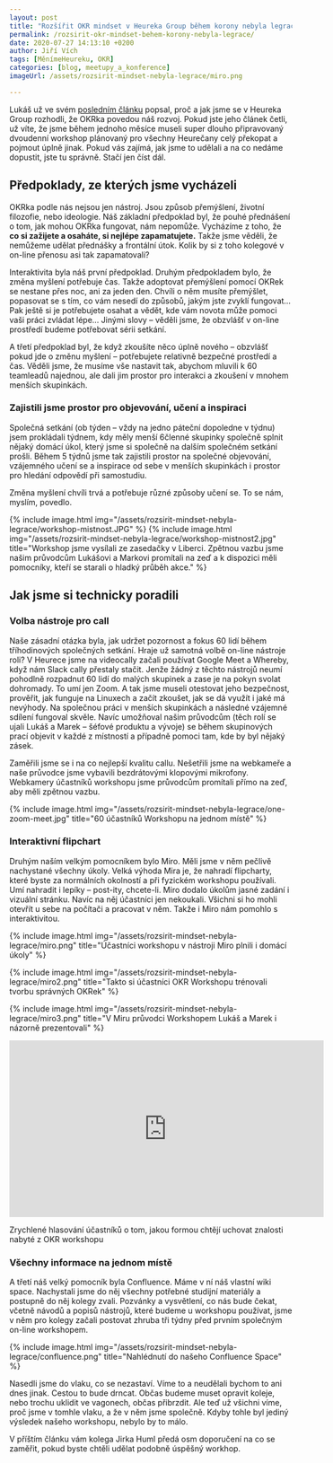 ```yaml
---
layout: post
title: "Rozšířit OKR mindset v Heureka Group během korony nebyla legrace. Ale začali jsme!"
permalink: /rozsirit-okr-mindset-behem-korony-nebyla-legrace/
date: 2020-07-27 14:13:10 +0200
author: Jiří Vích
tags: [MěnímeHeureku, OKR]
categories: [blog, meetupy_a_konference]
imageUrl: /assets/rozsirit-mindset-nebyla-legrace/miro.png

---
```

Lukáš už ve svém [posledním článku](/celou-heureka-group-ridime-okrkama-proc/) popsal, proč a jak jsme se v Heureka Group rozhodli, že OKRka povedou náš rozvoj. Pokud jste jeho článek četli, už víte, že jsme během jednoho měsíce museli super dlouho připravovaný dvoudenní workshop plánovaný pro všechny Heurečany celý překopat a pojmout úplně jinak. Pokud vás zajímá, jak jsme to udělali a na co nedáme dopustit, jste tu správně. Stačí jen číst dál.

## Předpoklady, ze kterých jsme vycházeli

OKRka podle nás nejsou jen nástroj. Jsou způsob přemýšlení, životní filozofie, nebo ideologie. Náš základní předpoklad byl, že pouhé přednášení o tom, jak mohou OKRka fungovat, nám nepomůže. Vycházíme z toho, že **co si zažijete a osaháte, si nejlépe zapamatujete.** Takže jsme věděli, že nemůžeme udělat přednášky a frontální útok. Kolik by si z toho kolegové v on-line přenosu asi tak zapamatovali?

Interaktivita byla náš první předpoklad. Druhým předpokladem bylo, že změna myšlení potřebuje čas. Takže adoptovat přemýšlení pomocí OKRek se nestane přes noc, ani za jeden den. Chvíli o něm musíte přemýšlet, popasovat se s tím, co vám nesedí do způsobů, jakým jste zvyklí fungovat… Pak ještě si je potřebujete osahat a vědět, kde vám novota může pomoci vaši práci zvládat lépe… Jinými slovy –⁠ věděli jsme, že obzvlášť v on-line prostředí budeme potřebovat sérii setkání.

A třetí předpoklad byl, že když zkoušíte něco úplně nového –⁠ obzvlášť pokud jde o změnu myšlení –⁠ potřebujete relativně bezpečné prostředí a čas. Věděli jsme, že musíme vše nastavit tak, abychom mluvili k 60 teamleadů najednou, ale dali jim prostor pro interakci a zkoušení v mnohem menších skupinkách.

### Zajistili jsme prostor pro objevování, učení a inspiraci
Společná setkání (ob týden –⁠ vždy na jedno páteční dopoledne v týdnu) jsem prokládali týdnem, kdy měly menší 6členné skupinky společně splnit nějaký domácí úkol, který jsme si společně na dalším společném setkání prošli. Během 5 týdnů jsme tak zajistili prostor na společné objevování, vzájemného učení se a inspirace od sebe v menších skupinkách i prostor pro hledání odpovědí při samostudiu.

Změna myšlení chvíli trvá a potřebuje různé způsoby učení se. To se nám, myslím, povedlo.  

{% include image.html
      img="/assets/rozsirit-mindset-nebyla-legrace/workshop-mistnost.JPG" %}
 {% include image.html
      img="/assets/rozsirit-mindset-nebyla-legrace/workshop-mistnost2.jpg"
      title="Workshop jsme vysílali ze zasedačky v Liberci. Zpětnou vazbu jsme našim průvodcům Lukášovi a Markovi promítali na zeď a k dispozici měli pomocníky, kteří se starali o hladký průběh akce." %}

## Jak jsme si technicky poradili

### Volba nástroje pro call

Naše zásadní otázka byla, jak udržet pozornost a fokus 60 lidí během tříhodinových společných setkání. Hraje už samotná volbě on-line nástroje roli? V Heurece jsme na videocally začali používat Google Meet a Whereby, když nám Slack cally přestaly stačit. Jenže žádný z těchto nástrojů neumí pohodlně rozpadnut 60 lidí do malých skupinek a zase je na pokyn svolat dohromady. To umí jen Zoom. A tak jsme museli otestovat jeho bezpečnost, prověřit, jak funguje na Linuxech a začít zkoušet, jak se dá využít i jaké má nevýhody. Na společnou práci v menších skupinkách a následné vzájemné sdílení fungoval skvěle. Navíc umožňoval našim průvodcům (těch rolí se ujali Lukáš a Marek –⁠ šéfové produktu a vývoje) se během skupinových prací objevit v každé z místností a případně pomoci tam, kde by byl nějaký zásek.

Zaměřili jsme se i na co nejlepší kvalitu callu. Nešetřili jsme na webkameře a naše průvodce jsme vybavili bezdrátovými klopovými mikrofony. Webkamery účastníků workshopu jsme průvodcům promítali přímo na zeď, aby měli zpětnou vazbu.

 {% include image.html
      img="/assets/rozsirit-mindset-nebyla-legrace/one-zoom-meet.jpg"
      title="60 účastníků Workshopu na jednom místě" %}

### Interaktivní flipchart

Druhým naším velkým pomocníkem bylo Miro. Měli jsme v něm pečlivě nachystané všechny úkoly. Velká výhoda Mira je, že nahradí flipcharty, které byste za normálních okolností a při fyzickém workshopu používali. Umí nahradit i lepíky –⁠ post-ity, chcete-li. Miro dodalo úkolům jasné zadání i vizuální stránku. Navíc na něj účastníci jen nekoukali. Všichni si ho mohli otevřít u sebe na počítači a pracovat v něm. Takže i Miro nám pomohlo s interaktivitou.

{% include image.html
      img="/assets/rozsirit-mindset-nebyla-legrace/miro.png"
      title="Účastníci workshopu v nástroji Miro plnili i domácí úkoly" %}

{% include image.html
      img="/assets/rozsirit-mindset-nebyla-legrace/miro2.png"
      title="Takto si účastníci OKR Workshopu trénovali tvorbu správných OKRek" %}

{% include image.html
      img="/assets/rozsirit-mindset-nebyla-legrace/miro3.png"
      title="V Miru průvodci Workshopem Lukáš a Marek i názorně prezentovali" %}

<div class="image-wrapper" ><iframe width="560" height="315" src="https://www.youtube.com/embed/V2DRHK2gNZ8" frameborder="0" allow="accelerometer; autoplay; encrypted-media; gyroscope; picture-in-picture" allowfullscreen></iframe>
<p class="image-caption">Zrychlené hlasování účastníků o tom, jakou formou chtějí uchovat znalosti nabyté z OKR workshopu</p></div>

### Všechny informace na jednom místě

A třetí náš velký pomocník byla Confluence. Máme v ní náš vlastní wiki space. Nachystali jsme do něj všechny potřebné studijní materiály a postupně do něj kolegy zvali. Pozvánky a vysvětlení, co nás bude čekat, včetně návodů a popisů nástrojů, které budeme u workshopu používat, jsme v něm pro kolegy začali postovat zhruba tři týdny před prvním společným on-line workshopem.

{% include image.html
      img="/assets/rozsirit-mindset-nebyla-legrace/confluence.png"
      title="Nahlédnutí do našeho Confluence Space" %}

Nasedli jsme do vlaku, co se nezastaví. Víme to a neudělali bychom to ani dnes jinak. Cestou to bude drncat. Občas budeme muset opravit koleje, nebo trochu uklidit ve vagonech, občas přibrzdit. Ale teď už všichni víme, proč jsme v tomhle vlaku, a že v něm jsme společně. Kdyby tohle byl jediný výsledek našeho workshopu, nebylo by to málo.

V příštím článku vám kolega Jirka Huml předá osm doporučení na co se zaměřit, pokud byste chtěli udělat podobně úspěšný workhop.